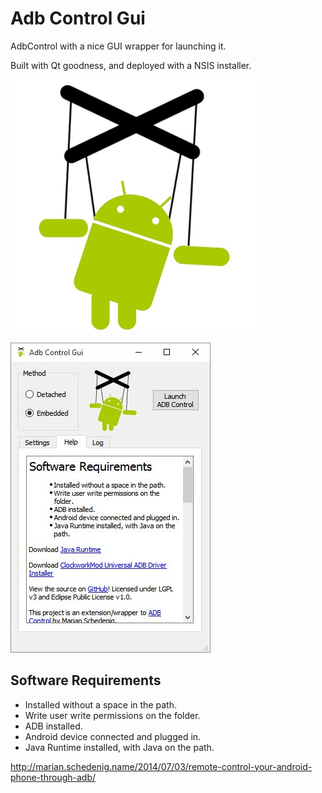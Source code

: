 # Adb Control Gui

AdbControl with a nice GUI wrapper for launching it.

Built with Qt goodness, and deployed with a NSIS installer.

![Alt text](/adb_puppet.png?raw=true "Screenshot")

![Alt text](/screenshot_01.jpg?raw=true "Screenshot")

## Software Requirements

- Installed without a space in the path.
- Write user write permissions on the folder.
- ADB installed.
- Android device connected and plugged in.
- Java Runtime installed, with Java on the path.

http://marian.schedenig.name/2014/07/03/remote-control-your-android-phone-through-adb/
